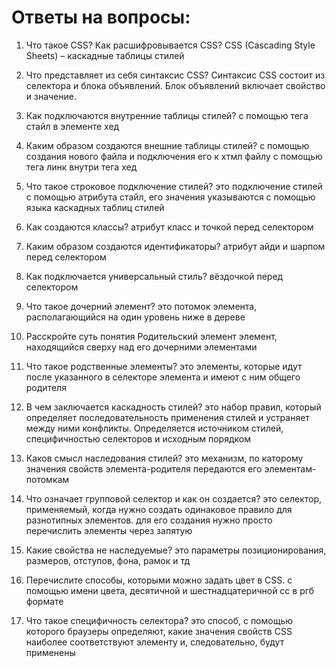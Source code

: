 # Ответы на вопросы:

1. Что такое CSS? Как расшифровывается CSS?
CSS (Cascading Style Sheets) – каскадные таблицы стилей

2. Что представляет из себя синтаксис СSS?
Cинтаксис CSS состоит из селектора и блока объявлений. Блок объявлений включает свойство и значение.

3. Как подключаются внутренние таблицы стилей?
с помощью тега стайл в элементе хед

4. Каким образом создаются внешние таблицы стилей?
с помощью создания нового файла и подключения его к хтмл файлу с помощью тега линк внутри тега хед

5. Что такое строковое подключение стилей?
это подключение стилей с помощью атрибута стайл, его значения указываются с помощью языка каскадных таблиц стилей

6. Как создаются классы?
атрибут класс и точкой перед селектором

7. Каким образом создаются идентификаторы?
атрибут айди и шарпом перед селектором

8. Как подключается универсальный стиль?
вёздочкой перед селектором

9. Что такое дочерний элемент?
это потомок элемента, располагающийся на один уровень ниже в дереве

10. Расскройте суть понятия Родительский элемент
элемент, находящийся сверху над его дочерними элементами 

11. Что такое родственные элементы?
это элементы, которые идут после указанного в селекторе элемента и имеют с ним общего родителя

12. В чем заключается каскадность стилей?
это набор правил, который определяет последовательность применения стилей и устраняет между ними конфликты. Определяется источником стилей, специфичностью селекторов и исходным порядком 

13. Каков смысл наследования стилей?
это механизм, по каторому значения свойств элемента-родителя передаются его элементам-потомкам

14. Что означает групповой селектор и как он создается?
это селектор, применяемый, когда нужно создать одинаковое правило для разнотипных элементов. для его создания нужно просто перечислить элементы через запятую

15. Какие свойства не наследуемые?
это параметры позиционирования, размеров, отступов, фона, рамок и тд

16. Перечислите способы, которыми можно задать цвет в CSS.
с помощью имени цвета, десятичной и шестнадцатеричной сс в ргб формате

17. Что такое специфичность селектора?
это способ, с помощью которого браузеры определяют, какие значения свойств CSS наиболее соответствуют элементу и, следовательно, будут применены
